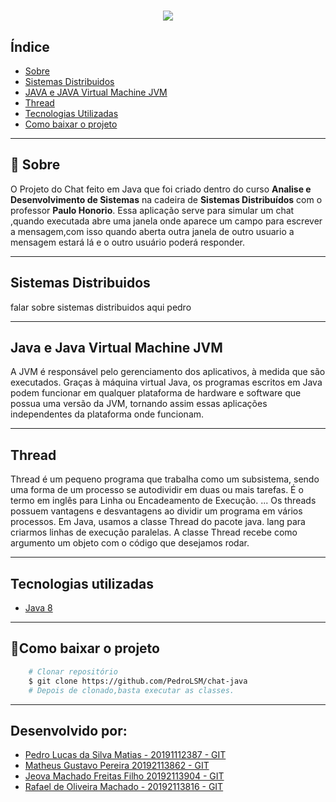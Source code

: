 
<h1 align="center">
 <img src="#">
</h1>


## Índice 
- [Sobre](#-sobre)
- [Sistemas Distribuidos](#-sistemas-distribuidos)
- [JAVA e JAVA Virtual Machine JVM](#-java-e-java-virtual-machine-jvm)
- [Thread](#-thread)
- [Tecnologias Utilizadas](#-tecnologias-utilizadas)
- [Como baixar o projeto](#-como-baixar-o-projeto)


---


## 🔖 Sobre

O Projeto do Chat feito em Java que foi criado dentro do curso **Analise e Desenvolvimento de Sistemas** na cadeira de **Sistemas Distribuídos** com o professor **Paulo Honorio**.
Essa aplicação serve para simular um chat ,quando executada abre uma janela onde aparece um campo para escrever a mensagem,com isso quando aberta outra janela de outro usuario a mensagem estará lá e o outro usuário poderá responder. 

---

## Sistemas Distribuidos
falar sobre sistemas distribuidos  aqui pedro 

---

## Java e Java Virtual Machine JVM
A JVM é responsável pelo gerenciamento dos aplicativos, à medida que são executados. Graças à máquina virtual Java, os programas escritos em Java podem funcionar em qualquer plataforma de hardware e software que possua uma versão da JVM, tornando assim essas aplicações independentes da plataforma onde funcionam. 

---

## Thread
Thread é um pequeno programa que trabalha como um subsistema, sendo uma forma de um processo se autodividir em duas ou mais tarefas. É o termo em inglês para Linha ou Encadeamento de Execução. ... Os threads possuem vantagens e desvantagens ao dividir um programa em vários processos.
Em Java, usamos a classe Thread do pacote java. lang para criarmos linhas de execução paralelas. A classe Thread recebe como argumento um objeto com o código que desejamos rodar.

---

## Tecnologias utilizadas
- [Java 8](https://www.java.com/pt-BR/)

---

## 📁Como baixar o projeto

```bash
    # Clonar repositório
    $ git clone https://github.com/PedroLSM/chat-java
    # Depois de clonado,basta executar as classes.
```

---

## Desenvolvido por:
- [Pedro Lucas da Silva Matias - 20191112387 - GIT](https://github.com/PedroLSM)
- [Matheus Gustavo Pereira 20192113862 - GIT](https://github.com/matheusmgp)
- [Jeova Machado Freitas Filho 20192113904 - GIT]()
- [Rafael de Oliveira Machado - 20192113816 - GIT](https://github.com/rafaelarievilo)

